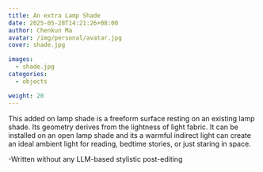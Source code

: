 ```yaml
---
title: An extra Lamp Shade
date: 2025-05-28T14:21:26+08:00
author: Chenkun Ma
avatar: /img/personal/avatar.jpg
cover: shade.jpg

images:
  - shade.jpg
categories:
  - objects

weight: 20
---
```




<!--more-->
This added on lamp shade is a freeform surface resting on an existing lamp shade. Its geometry derives from the lightness of light fabric. It can be installed on an open lamp shade and its a warmful indirect light can create an ideal ambient light for reading, bedtime stories, or just staring in space.  

-Written without any LLM-based stylistic post-editing
